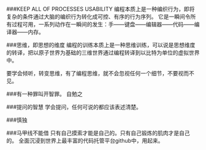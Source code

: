 ###KEEP ALL OF PROCESSES USABILITY
编程本质上是一种编织行为，即将复杂的条件通过大脑的编织行为转化成可控、有序的行为序列。
它是一瞬间令所有过程可用，一系列动作在一瞬间的发生：手——键盘——编辑器——代码——编译器——内存。


###思维，即思想的维度
编程的训练本质上是一种思维训练，可以说是思想维度的转译，把以原子世界为基础的三维世界通过编程转译到以比特为单位的虚拟世界中。

要学会倾听，转变思维，有了编程思维，就不会忽视任何一个细节，不要视而不见。


###有一种罪叫开智罪。
自勉之


###提问的智慧
学会提问，任何可说的都应该表述清楚。

###慎独


###马甲线不能借
只有自己摸索才能是自己的。只有自己锻炼的肌肉才是自己的。
全面沉浸到世界上最丰富的代码托管平台github中，用起来。
